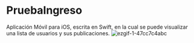 # PruebaIngreso
Aplicación Móvil para iOS, escrita en Swift, en la cual se puede visualizar una lista de usuarios y sus publicaciones.
![ezgif-1-47cc7c4abc](https://user-images.githubusercontent.com/55262613/166159790-3ddee195-bc5d-4cda-93ec-3183280a8c29.gif)
